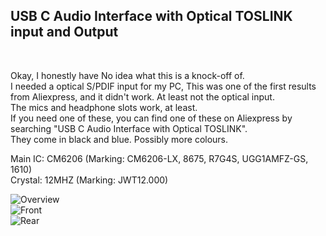 ## USB C Audio Interface with Optical TOSLINK input and Output

</br>

Okay, I honestly have No idea what this is a knock-off of. </br>
I needed a optical S/PDIF input for my PC, This was one of the first results from Aliexpress, and it didn't work. At least not the optical input.</br>
The mics and headphone slots work, at least.</br>
If you need one of these, you can find one of these on Aliexpress by searching "USB C Audio Interface with Optical TOSLINK".</br>
They come in black and blue. Possibly more colours.


Main IC: CM6206 (Marking: CM6206-LX, 8675, R7G4S, UGG1AMFZ-GS, 1610)</br>
Crystal: 12MHZ (Marking: JWT12.000)

![Overview](Images/Full.png)</br>
![Front](Images/Front_Closeup.png)</br>
![Rear](Images/Rear_Closeup.png)</br>
